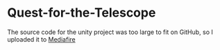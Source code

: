 # Quest-for-the-Telescope

The source code for the unity project was too large to fit on GitHub, so I uploaded it to [Mediafire](https://www.mediafire.com/file/pn3pak812vxk80p/qftt.zip/file)